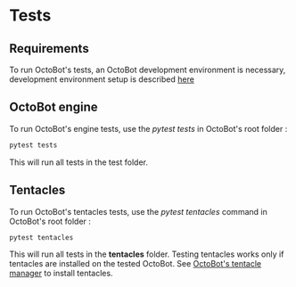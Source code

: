 # Tests

## Requirements

To run OctoBot's tests, an OctoBot development environment is necessary, development environment setup is described [here](../installation/developer-installation/)

## OctoBot engine

To run OctoBot's engine tests, use the _pytest tests_ in OctoBot's root folder :

```bash
pytest tests
```

This will run all tests in the test folder.

## Tentacles

To run OctoBot's tentacles tests, use the _pytest tentacles_ command in OctoBot's root folder :

```bash
pytest tentacles
```

This will run all tests in the **tentacles** folder. Testing tentacles works only if tentacles are installed on the tested OctoBot. See [OctoBot's tentacle manager](https://www.octobot.info/advanced_usage/tentacle-manager) to install tentacles.

